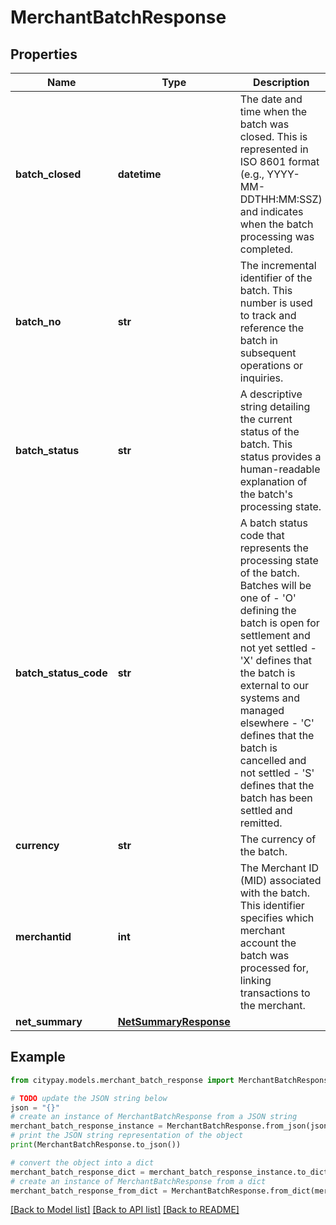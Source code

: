 # MerchantBatchResponse


## Properties

Name | Type | Description | Notes
------------ | ------------- | ------------- | -------------
**batch_closed** | **datetime** | The date and time when the batch was closed. This is represented in ISO 8601 format (e.g., YYYY-MM-DDTHH:MM:SSZ) and indicates when the batch processing was completed. | [optional] 
**batch_no** | **str** | The incremental identifier of the batch. This number is used to track and reference the batch in subsequent operations or inquiries. | [optional] 
**batch_status** | **str** | A descriptive string detailing the current status of the batch. This status provides a human-readable explanation of the batch&#39;s processing state. | [optional] 
**batch_status_code** | **str** | A batch status code that represents the processing state of the batch. Batches will be one of  - &#39;O&#39; defining the batch is open for settlement and not yet settled  - &#39;X&#39; defines that the batch is external to our systems and managed elsewhere  - &#39;C&#39; defines that the batch is cancelled and not settled  - &#39;S&#39; defines that the batch has been settled and remitted.  | [optional] 
**currency** | **str** | The currency of the batch. | [optional] 
**merchantid** | **int** | The Merchant ID (MID) associated with the batch. This identifier specifies which merchant account the batch was processed for, linking transactions to the merchant. | [optional] 
**net_summary** | [**NetSummaryResponse**](NetSummaryResponse.md) |  | [optional] 

## Example

```python
from citypay.models.merchant_batch_response import MerchantBatchResponse

# TODO update the JSON string below
json = "{}"
# create an instance of MerchantBatchResponse from a JSON string
merchant_batch_response_instance = MerchantBatchResponse.from_json(json)
# print the JSON string representation of the object
print(MerchantBatchResponse.to_json())

# convert the object into a dict
merchant_batch_response_dict = merchant_batch_response_instance.to_dict()
# create an instance of MerchantBatchResponse from a dict
merchant_batch_response_from_dict = MerchantBatchResponse.from_dict(merchant_batch_response_dict)
```
[[Back to Model list]](../README.md#documentation-for-models) [[Back to API list]](../README.md#documentation-for-api-endpoints) [[Back to README]](../README.md)


